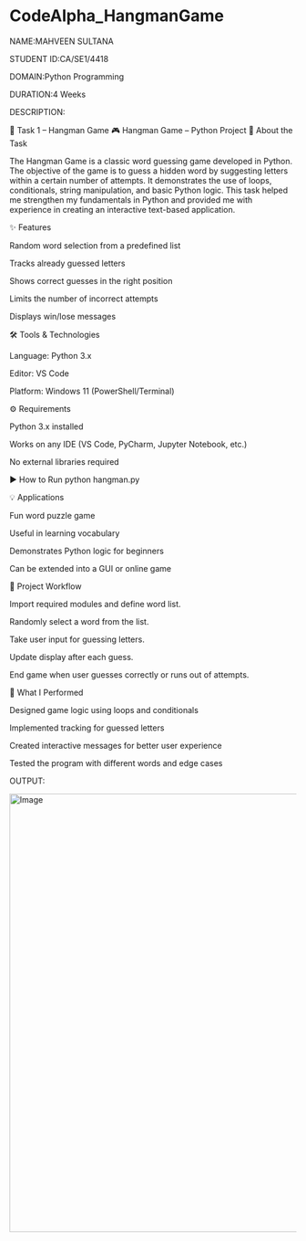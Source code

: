 # CodeAlpha_HangmanGame

NAME:MAHVEEN SULTANA

STUDENT ID:CA/SE1/4418

DOMAIN:Python Programming

DURATION:4 Weeks

DESCRIPTION:

📂 Task 1 – Hangman Game
🎮 Hangman Game – Python Project
📌 About the Task

The Hangman Game is a classic word guessing game developed in Python. The objective of the game is to guess a hidden word by suggesting letters within a certain number of attempts. It demonstrates the use of loops, conditionals, string manipulation, and basic Python logic. This task helped me strengthen my fundamentals in Python and provided me with experience in creating an interactive text-based application.

✨ Features

Random word selection from a predefined list

Tracks already guessed letters

Shows correct guesses in the right position

Limits the number of incorrect attempts

Displays win/lose messages

🛠 Tools & Technologies

Language: Python 3.x

Editor: VS Code

Platform: Windows 11 (PowerShell/Terminal)

⚙️ Requirements

Python 3.x installed

Works on any IDE (VS Code, PyCharm, Jupyter Notebook, etc.)

No external libraries required

▶️ How to Run
python hangman.py

💡 Applications

Fun word puzzle game

Useful in learning vocabulary

Demonstrates Python logic for beginners

Can be extended into a GUI or online game

🔄 Project Workflow

Import required modules and define word list.

Randomly select a word from the list.

Take user input for guessing letters.

Update display after each guess.

End game when user guesses correctly or runs out of attempts.

📝 What I Performed

Designed game logic using loops and conditionals

Implemented tracking for guessed letters

Created interactive messages for better user experience

Tested the program with different words and edge cases

OUTPUT:

<img width="1366" height="768" alt="Image" src="https://github.com/user-attachments/assets/2f22c544-d7c8-4aec-894a-2de62bd4fbee" />
